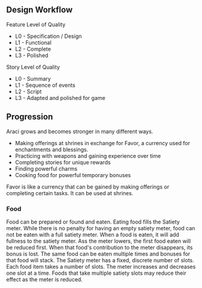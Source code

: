 ## Design Workflow

Feature Level of Quality
* L0 - Specification / Design
* L1 - Functional
* L2 - Complete
* L3 - Polished

Story Level of Quality
* L0 - Summary
* L1 - Sequence of events
* L2 - Script
* L3 - Adapted and polished for game

## Progression
Araci grows and becomes stronger in many different ways.
* Making offerings at shrines in exchange for Favor, a currency used for enchantments and blessings.
* Practicing with weapons and gaining experience over time
* Completing stories for unique rewards
* Finding powerful charms
* Cooking food for powerful temporary bonuses

Favor is like a currency that can be gained by making offerings or completing certain tasks. It can be used at shrines.

### Food
Food can be prepared or found and eaten. Eating food fills the Satiety meter. While there is no penalty for having an empty satiety meter, food can not be eaten with a full satiety meter.
When a food is eaten, it will add fullness to the satiety meter. Ass the meter lowers, the first food eaten will be reduced first. When that food's contribution to the meter disappears, its bonus is lost. The same food can be eaten multiple times and bonuses for that food will stack.
The Satiety meter has a fixed, discrete number of slots. Each food item takes a number of slots. The meter increases and decreases one slot at a time. Foods that take multiple satiety slots may reduce their effect as the meter is reduced.